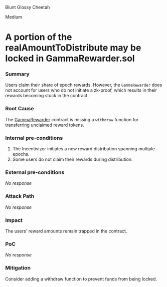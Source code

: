Blunt Glossy Cheetah

Medium

# A portion of the realAmountToDistribute may be locked in GammaRewarder.sol

### Summary

Users claim their share of epoch rewards. However, the `GammaRewarder` does not account for users who do not initiate a zk-proof, which results in their rewards becoming stuck in the contract.

### Root Cause

The [GammaRewarder](https://github.com/sherlock-audit/2024-10-gamma-rewarder/blob/main/GammaRewarder/contracts/GammaRewarder.sol#L38) contract is missing a `withdraw` function for transferring unclaimed reward tokens.

### Internal pre-conditions

1. The Incentivizor initiates a new reward distribution spanning multiple epochs.
2. Some users do not claim their rewards during distribution.


### External pre-conditions

_No response_

### Attack Path

_No response_

### Impact

The users' reward amounts remain trapped in the contract.

### PoC

_No response_

### Mitigation

Consider adding a withdraw function to prevent funds from being locked.